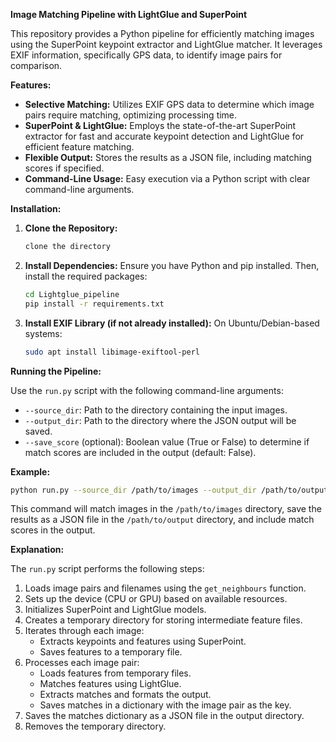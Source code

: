 **Image Matching Pipeline with LightGlue and SuperPoint**

This repository provides a Python pipeline for efficiently matching images using the SuperPoint keypoint extractor and LightGlue matcher. It leverages EXIF information, specifically GPS data, to identify image pairs for comparison.

**Features:**

- **Selective Matching:** Utilizes EXIF GPS data to determine which image pairs require matching, optimizing processing time.
- **SuperPoint & LightGlue:** Employs the state-of-the-art SuperPoint extractor for fast and accurate keypoint detection and LightGlue for efficient feature matching.
- **Flexible Output:** Stores the results as a JSON file, including matching scores if specified.
- **Command-Line Usage:** Easy execution via a Python script with clear command-line arguments.

**Installation:**

1. **Clone the Repository:**
   ```bash
   clone the directory
   ```

2. **Install Dependencies:**
   Ensure you have Python and pip installed. Then, install the required packages:
   ```bash
   cd Lightglue_pipeline  
   pip install -r requirements.txt
   ```

3. **Install EXIF Library (if not already installed):**
   On Ubuntu/Debian-based systems:
   ```bash
   sudo apt install libimage-exiftool-perl
   ```

**Running the Pipeline:**

Use the `run.py` script with the following command-line arguments:

- `--source_dir`: Path to the directory containing the input images.
- `--output_dir`: Path to the directory where the JSON output will be saved.
- `--save_score` (optional): Boolean value (True or False) to determine if match scores are included in the output (default: False).

**Example:**

```bash
python run.py --source_dir /path/to/images --output_dir /path/to/output --save_score True
```

This command will match images in the `/path/to/images` directory, save the results as a JSON file in the `/path/to/output` directory, and include match scores in the output.

**Explanation:**

The `run.py` script performs the following steps:

1. Loads image pairs and filenames using the `get_neighbours` function.
2. Sets up the device (CPU or GPU) based on available resources.
3. Initializes SuperPoint and LightGlue models.
4. Creates a temporary directory for storing intermediate feature files.
5. Iterates through each image:
   - Extracts keypoints and features using SuperPoint.
   - Saves features to a temporary file.
6. Processes each image pair:
   - Loads features from temporary files.
   - Matches features using LightGlue.
   - Extracts matches and formats the output.
   - Saves matches in a dictionary with the image pair as the key.
7. Saves the matches dictionary as a JSON file in the output directory.
8. Removes the temporary directory.
